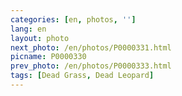 ```yaml
---
categories: [en, photos, '']
lang: en
layout: photo
next_photo: /en/photos/P0000331.html
picname: P0000330
prev_photo: /en/photos/P0000333.html
tags: [Dead Grass, Dead Leopard]
---
```

